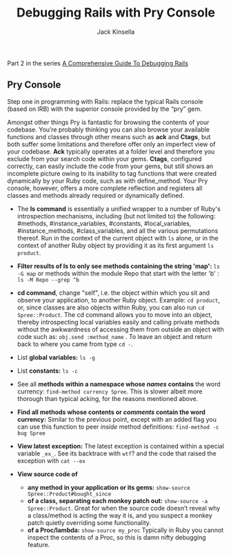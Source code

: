 ﻿---
layout: post
author: Jack Kinsella
title: Debugging Rails with Pry Console
---

Part 2 in the series [A Comprehensive Guide To Debugging Rails](/2014/06/06/a-comprehensive-guide-to-debugging-rails.html)

## Pry Console ##

Step one in programming with Rails: replace the typical Rails console (based on IRB) with the superior console provided by the “pry” gem.

Amongst other things Pry is fantastic for browsing the contents of your codebase. You’re probably thinking you can also browse your available functions and classes through other means such as **ack** and **Ctags**, but both suffer some limitations and therefore offer only an imperfect view of your codebase. **Ack** typically operates at a folder level and therefore you exclude from your search code within your gems. **Ctags**, configured correctly, can easily include the code from your gems, but still shows an incomplete picture owing to its inability to tag functions that were created dynamically by your Ruby code, such as with define_method. Your Pry console, however, offers a more complete reflection and registers all classes and methods already required or dynamically defined.

* The **ls command** is essentially a unified wrapper to a number of Ruby's introspection mechanisms, including (but not limited to) the following: #methods, #instance\_variables, #constants, #local\_variables, #instance\_methods, #class_variables, and all the various permutations thereof. Run in the context of the current object with `ls` alone, or in the context of another Ruby object by providing it as its first argument `ls product`. 

* **Filter results of ls to only see methods containing the string 'map':** `ls -G map` or methods within the module Repo that start with the letter 'b' : `ls -M Repo --grep ^b`

* **cd command**, change "self", i.e. the object within which you sit and observe your application, to another Ruby object. Example: `cd product`, or, since classes are also objects within Ruby, you can also run `cd Spree::Product`. The cd command allows you to move into an object, thereby introspecting local variables easily and calling private methods without the awkwardness of accessing them from outside an object with code such as: `obj.send :method_name` . To leave an object and return back to where you came from type `cd -`.

* List **global variables:** `ls -g`

* List **constants:** `ls -c`

* See all **methods within a namespace whose *names* contains** the word currency: `find-method currency Spree`. This is slower albeit more thorough than typical acking, for the reasons mentioned above.

* **Find all methods whose contents or *comments* contain the word currency:** Similar to the previous point, except with an added flag you can use this function to peer *inside* method definitions: `find-method -c bug Spree`

* **View latest exception:** The latest exception is contained within a special variable `_ex_`. See its backtrace with `wtf`? and the code that raised the exception with `cat --ex`

* **View source code of**
  * **any method in your application or its gems:** `show-source Spree::Product#bought_since`
  * **of a class, separating each monkey patch out:** `show-source -a Spree::Product`. Great for when the source code doesn’t reveal why a class/method is acting the way it is, and you suspect a monkey patch quietly overriding some functionality.
  * **of a Proc/lambda:** `show-source my_proc` Typically in Ruby you cannot inspect the contents of a Proc, so this is damn nifty debugging feature.
